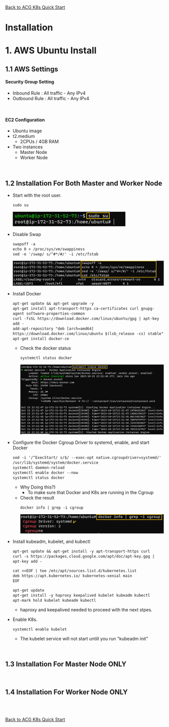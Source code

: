 [Back to ACG K8s Quick Start](../main.md)

# Installation

# 1. AWS Ubuntu Install
## 1.1 AWS Settings
#### Security Group Setting
* Inbound Rule : All traffic - Any IPv4
* Outbound Rule : All traffic - Any IPv4

<br>

#### EC2 Configuration
* Ubuntu image
* t2.medium
  * 2CPUs / 4GB RAM
* Two instances
  * Master Node
  * Worker Node

<br>

## 1.2 Installation For Both Master and Worker Node
* Start with the root user.
  ```
  sudo su
  ```
  ![](images/001.png)

* Disable Swap
  ```
  swapoff -a
  echo 0 > /proc/sys/vm/swappiness
  sed -e '/swap/ s/^#*/#/' -i /etc/fstab
  ```
  ![](images/002.png)

* Install Docker
  ```
  apt-get update && apt-get upgrade -y
  apt-get install apt-transport-https ca-certificates curl gnupg-agent software-properties-common
  curl -fsSL https://download.docker.com/linux/ubuntu/gpg | apt-key add -
  add-apt-repository "deb [arch=amd64] https://download.docker.com/linux/ubuntu $(lsb_release -cs) stable"
  apt-get install docker-ce
  ```
  * Check the docker status
    ```
    systemctl status docker
    ```
    ![](images/003.png)

* Configure the Docker Cgroup Driver to systemd, enable, and start Docker
  ```
  sed -i '/^ExecStart/ s/$/ --exec-opt native.cgroupdriver=systemd/' /usr/lib/systemd/system/docker.service
  systemctl daemon-reload
  systemctl enable docker --now 
  systemctl status docker
  ```
  * Why Doing this?) 
    * To make sure that Docker and K8s are running in the Cgroup
  * Check the result
    ```
    docker info | grep -i cgroup
    ```
    ![](images/004.png)

* Install kubeadm, kubelet, and kubectl
  ```
  apt-get update && apt-get install -y apt-transport-https curl
  curl -s https://packages.cloud.google.com/apt/doc/apt-key.gpg | apt-key add -  
  ```
  ```
  cat <<EOF | tee /etc/apt/sources.list.d/kubernetes.list
  deb https://apt.kubernetes.io/ kubernetes-xenial main
  EOF
  ```
  ```
  apt-get update
  apt-get install -y haproxy keepalived kubelet kubeadm kubectl
  apt-mark hold kubelet kubeadm kubectl
  ```
  * haproxy and keepalived needed to proceed with the next stpes.

* Enable K8s.
  ```
  systemctl enable kubelet
  ```
  * The kubelet service will not start untill you run "kubeadm init"

<br>
    

## 1.3 Installation For Master Node ONLY

<br>

## 1.4 Installation For Worker Node ONLY

<br>


<br>

[Back to ACG K8s Quick Start](../main.md)